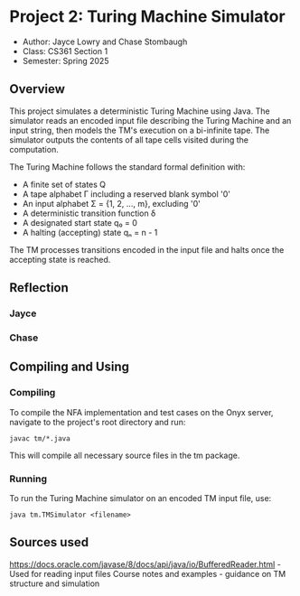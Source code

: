 # Project 2: Turing Machine Simulator

* Author: Jayce Lowry and Chase Stombaugh
* Class: CS361 Section 1
* Semester: Spring 2025

## Overview

This project simulates a deterministic Turing Machine using Java. The simulator reads an encoded input file describing the Turing Machine and an input string, then models the TM's execution on a bi-infinite tape. The simulator outputs the contents of all tape cells visited during the computation.

The Turing Machine follows the standard formal definition with:
* A finite set of states Q
* A tape alphabet Γ including a reserved blank symbol '0'
* An input alphabet Σ = {1, 2, ..., m}, excluding '0'
* A deterministic transition function δ
* A designated start state q₀ = 0
* A halting (accepting) state qₙ = n - 1

The TM processes transitions encoded in the input file and halts once the accepting state is reached.

## Reflection

### Jayce



### Chase



## Compiling and Using

### Compiling
To compile the NFA implementation and test cases on the Onyx server, navigate to the 
project's root directory and run:

```shell
javac tm/*.java
```


This will compile all necessary source files in the tm package.

### Running

To run the Turing Machine simulator on an encoded TM input file, use:

```shell
java tm.TMSimulator <filename>
```

## Sources used

https://docs.oracle.com/javase/8/docs/api/java/io/BufferedReader.html - Used for reading input files
Course notes and examples - guidance on TM structure and simulation
